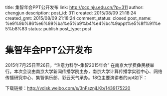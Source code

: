 title: 集智年会PPT公开发布
link: http://ccc.nju.edu.cn/?p=311
author: chengjun
description: 
post_id: 311
created: 2015/08/09 21:18:24
created_gmt: 2015/08/09 21:18:24
comment_status: closed
post_name: %e9%9b%86%e6%99%ba%e5%b9%b4%e4%bc%9appt%e5%8f%91%e5%b8%83
status: publish
post_type: post

# 集智年会PPT公开发布

2015年7月25日至26日，“注意力科学–集智2015年会” 在南京大学费彝民楼举行。本次会议由南京大学新闻传播学院主办，南京大学计算传播学实验中心、网络传播研究中心、集智俱乐部、彩云天气承办。18位主要演讲者的ppt如下：

下载链接：<http://vdisk.weibo.com/s/3nFsznjLKb/1439175220>